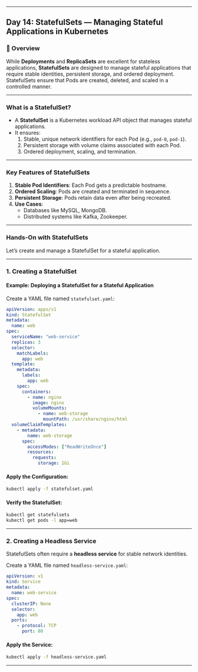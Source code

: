 ﻿---

## Day 14: StatefulSets — Managing Stateful Applications in Kubernetes

### 📘 Overview

While **Deployments** and **ReplicaSets** are excellent for stateless applications, **StatefulSets** are designed to manage stateful applications that require stable identities, persistent storage, and ordered deployment. StatefulSets ensure that Pods are created, deleted, and scaled in a controlled manner.

---

### What is a StatefulSet?

- A **StatefulSet** is a Kubernetes workload API object that manages stateful applications.
- It ensures:
  1. Stable, unique network identifiers for each Pod (e.g., `pod-0`, `pod-1`).
  2. Persistent storage with volume claims associated with each Pod.
  3. Ordered deployment, scaling, and termination.

---

### Key Features of StatefulSets

1. **Stable Pod Identifiers**: Each Pod gets a predictable hostname.
2. **Ordered Scaling**: Pods are created and terminated in sequence.
3. **Persistent Storage**: Pods retain data even after being recreated.
4. **Use Cases**:
   - Databases like MySQL, MongoDB.
   - Distributed systems like Kafka, Zookeeper.

---


### Hands-On with StatefulSets

Let’s create and manage a StatefulSet for a stateful application.

---

### 1. Creating a StatefulSet

#### Example: Deploying a StatefulSet for a Stateful Application

Create a YAML file named `statefulset.yaml`:

```yaml
apiVersion: apps/v1
kind: StatefulSet
metadata:
  name: web
spec:
  serviceName: "web-service"
  replicas: 3
  selector:
    matchLabels:
      app: web
  template:
    metadata:
      labels:
        app: web
    spec:
      containers:
        - name: nginx
          image: nginx
          volumeMounts:
            - name: web-storage
              mountPath: /usr/share/nginx/html
  volumeClaimTemplates:
    - metadata:
        name: web-storage
      spec:
        accessModes: ["ReadWriteOnce"]
        resources:
          requests:
            storage: 1Gi
```

#### Apply the Configuration:
```bash
kubectl apply -f statefulset.yaml
```

#### Verify the StatefulSet:
```bash
kubectl get statefulsets
kubectl get pods -l app=web
```

---


### 2. Creating a Headless Service

StatefulSets often require a **headless service** for stable network identities.

Create a YAML file named `headless-service.yaml`:

```yaml
apiVersion: v1
kind: Service
metadata:
  name: web-service
spec:
  clusterIP: None
  selector:
    app: web
  ports:
    - protocol: TCP
      port: 80
```

#### Apply the Service:
```bash
kubectl apply -f headless-service.yaml
```

---